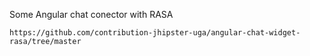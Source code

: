 
 Some Angular chat conector with RASA
 
    https://github.com/contribution-jhipster-uga/angular-chat-widget-rasa/tree/master